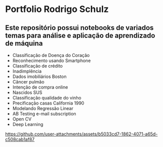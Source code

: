 # Portfolio Rodrigo Schulz
## Este repositório possui notebooks de variados temas para análise e aplicação de aprendizado de máquina
- Classificação de Doença do Coração
- Reconhecimento usando Smartphone
- Classificação de crédito
- Inadimplência
- Dados imobiliários Boston
- Câncer pulmão
- Intenção de compra online
- Nascidos SUS
- Classificação qualidade do vinho
- Precificação casas California 1990
- Modelando Regressão Linear
- AB Testing e-mail subscription
- Open CV
- Deep Learning


https://github.com/user-attachments/assets/b5033cd7-1862-4071-a65d-c508cab1af87

